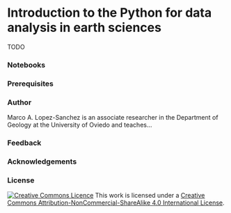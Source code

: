 # Introduction to the Python for data analysis in earth sciences



TODO



### Notebooks



### Prerequisites





### Author

Marco A. Lopez-Sanchez is an associate researcher in the Department of Geology at the University of Oviedo and teaches...



### Feedback





### Acknowledgements



### License

[![Creative Commons Licence](https://i.creativecommons.org/l/by-nc-sa/4.0/88x31.png)](http://creativecommons.org/licenses/by-nc-sa/4.0/)
This work is licensed under a [Creative Commons Attribution-NonCommercial-ShareAlike 4.0 International License](http://creativecommons.org/licenses/by-nc-sa/4.0/).
